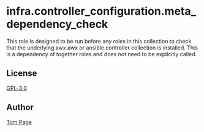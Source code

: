 # infra.controller_configuration.meta_dependency_check

This role is designed to be run before any roles in this collection to check that the underlying awx.awx or ansible.controller collection is installed. This is a dependency of together roles and does not need to be explicitly called.

## License

[GPL-3.0](https://github.com/redhat-cop/controller_configuration#licensing)

## Author

[Tom Page](https://github.com/Tompage1994)
